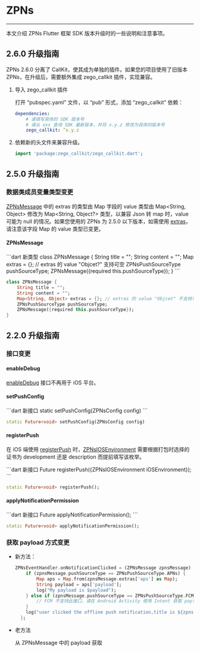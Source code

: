 # ZPNs

- - -

本文介绍 ZPNs Flutter 框架 SDK 版本升级时的一些说明和注意事项。

## 2.6.0 升级指南

ZPNs 2.6.0 分离了 CallKit，使其成为单独的插件。如果您的项目使用了旧版本 ZPNs，在升级后，需要额外集成 zego_callkit 插件，实现兼容。

1. 导入 zego_callkit 插件

    打开 “pubspec.yaml” 文件，以 “pub” 形式，添加 “zego_callkit” 依赖：

    ```yaml
    dependencies:
        # 请填写具体的 SDK 版本号
        # 请从 xxx 查询 SDK 最新版本，并将 x.y.z 修改为具体的版本号
        zego_callkit: ^x.y.z
    ```

2. 依赖新的头文件来兼容升级。

    ```dart
    import 'package:zego_callkit/zego_callkit.dart';
    ```


<a id="2_5_0"></a>

## 2.5.0 升级指南

### 数据类成员变量类型变更

[ZPNsMessage](https://pub.dev/documentation/zego_zpns/latest/zego_zpns/ZPNsMessage-class.html) 中的 extras 的类型由 Map 字段的 value 类型由 Map\<String, Object> 修改为 Map\<String, Object?> 类型，以兼容 Json 转 map 时，value 可能为 null 的情况。如果您使用的 ZPNs 为 2.5.0 以下版本，如需使用 [extras](https://pub.dev/documentation/zego_zpns/latest/zego_zpns/ZPNsMessage/extras.html)，请注意该字段 Map 的 value 类型已变更。

#### ZPNsMessage

<CodeGroup>
```dart 新类型
class ZPNsMessage {
    String title = "";
    String content = "";
    Map<String, Object?> extras = {}; // extras 的 value "Objcet?" 支持可空
    ZPNsPushSourceType pushSourceType;
    ZPNsMessage({required this.pushSourceType});
}
```

```dart 旧类型
class ZPNsMessage {
    String title = "";
    String content = "";
    Map<String, Object> extras = {}; // extras 的 value "Objcet" 不支持可空
    ZPNsPushSourceType pushSourceType;
    ZPNsMessage({required this.pushSourceType});
}
```
</CodeGroup>

## 2.2.0 升级指南

### 接口变更

#### enableDebug

[enableDebug](https://pub.dev/documentation/zego_zpns/latest/zego_zpns/ZPNs/enableDebug.html) 接口不再用于 iOS 平台。 

#### setPushConfig

<CodeGroup>
```dart 新接口
static setPushConfig(ZPNsConfig config)
```

```dart 旧接口
static Future<void> setPushConfig(ZPNsConfig config)
```
</CodeGroup>

#### registerPush

在 iOS 端使用 [registerPush](https://pub.dev/documentation/zego_zpns/latest/zego_zpns/ZPNs/registerPush.html) 时，[ZPNsIOSEnvironment](https://pub.dev/documentation/zego_zpns/latest/zego_zpns/ZPNsIOSEnvironment.html) 需要根据打包时选择的证书为 development 还是 description 而提前填写该枚举。

<CodeGroup>
```dart 新接口
Future<void> registerPush({ZPNsIOSEnvironment iOSEnvironment});
```

```dart 旧接口
static Future<void> registerPush();
```
</CodeGroup>
  
#### applyNotificationPermission

<CodeGroup>
```dart 新接口
Future<void> applyNotificationPermission();
```

```dart 旧接口
static Future<void> applyNotificationPermission();
```
</CodeGroup>

### 获取 payload 方式变更

- 新方法：

    ```dart
    ZPNsEventHandler.onNotificationClicked = (ZPNsMessage zpnsMessage) {
        if (zpnsMessage.pushSourceType == ZPNsPushSourceType.APNs) {
            Map aps = Map.from(zpnsMessage.extras['aps'] as Map);
            String payload = aps['payload'];
            log("My payload is $payload");
        } else if (zpnsMessage.pushSourceType == ZPNsPushSourceType.FCM) {
            // FCM 不支持此接口，请在 Android Activity 使用 Intent 获取 payload 字段。
        }
        log("user clicked the offline push notification,title is ${zpnsMessage.title},content is ${zpnsMessage.content}");
      };
    ```

- 老方法

    从 ZPNsMessage 中的 payload 获取

